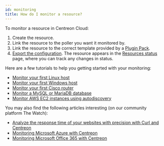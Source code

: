 ```yaml
---
id: monitoring
title: How do I monitor a resource?
---
```


To monitor a resource in Centreon Cloud:

1. Create the resource.
2. Link the resource to the poller you want it monitored by.
3. Link the resource to the correct template provided by a [Plugin Pack](../monitoring/pluginpacks).
4. [Export the configuration](../monitoring/monitoring-servers/deploying-a-configuration.md). The resource appears in the [Resources status](../alerts-notifications/resources-status) page, where you can track any changes in status.

Here are a few tutorials to help you getting started with your monitoring:

* [Monitor your first Linux host](monitor-linux-server-with-snmp)
* [Monitor your first Windows host](monitor-windows-server-with-snmp)
* [Monitor your first Cisco router](monitor-cisco-router-with-snmp)
* [Monitor a MySQL or MariaDB database](mysql_tuto.md)
* [Monitor AWS EC2 instances using autodiscovery](autodisco-aws)

You may also find the following articles interesting (on our community platform The Watch):

* [Analyze the response time of your websites with precision with Curl and Centreon](https://thewatch.centreon.com/product-how-to-21/analyze-the-response-time-of-your-websites-with-precision-with-curl-and-centreon-113)
* [Monitoring Microsoft Azure with Centreon](https://thewatch.centreon.com/product-how-to-21/monitoring-microsoft-azure-with-centreon-114)
* [Monitoring Microsoft Office 365 with Centreon](https://thewatch.centreon.com/product-how-to-21/monitoring-microsoft-office-365-with-centreon-120)
